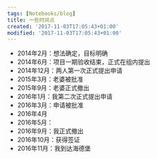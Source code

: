 ```yaml
---
tags: [Notebooks/blog]
title: 一些时间点
created: '2017-11-03T17:05:43+01:00'
modified: '2017-11-03T17:05:43+01:00'
---
```


- 2014年2月：想法确定，目标明确
- 2014年6月：项目一期验收结束，正式在组内提出
- 2014年12月：两人第一次正式提出申请
- 2015年3月：老婆被批准
- 2015年9月：老婆正式撤出
- 2016年1月：我第二次正式提出申请
- 2016年3月：申请被批准
- 2016年4月
- 2016年5月：
- 2016年9月：我正式撤出
- 2016年10月：获得签证
- 2016年11月：我到达海德堡